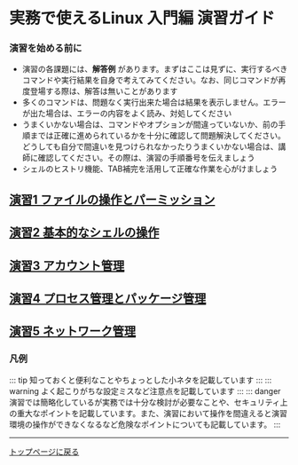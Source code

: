 実務で使えるLinux 入門編 演習ガイド
==

### 演習を始める前に
- 演習の各課題には、**解答例** があります。まずはここは見ずに、実行するべきコマンドや実行結果を自身で考えてみてください。なお、同じコマンドが再度登場する際は、解答は無いことがあります
- 多くのコマンドは、問題なく実行出来た場合は結果を表示しません。エラーが出た場合は、エラーの内容をよく読み、対処してください
- うまくいかない場合は、コマンドやオプションが間違っていないか、前の手順までは正確に進められているかを十分に確認して問題解決してください。どうしても自分で間違いを見つけられなかったりうまくいかない場合は、講師に確認してください。その際は、演習の手順番号を伝えましょう
- シェルのヒストリ機能、TAB補完を活用して正確な作業を心がけましょう

## [演習1 ファイルの操作とパーミッション](./lab1/index.md)
## [演習2 基本的なシェルの操作](./lab2/index.md)
## [演習3 アカウント管理](./lab3/index.md)
## [演習4 プロセス管理とパッケージ管理](./lab4/index.md)
## [演習5 ネットワーク管理](./lab5/index.md)

### 凡例
::: tip 
知っておくと便利なことやちょっとした小ネタを記載しています
:::
::: warning
よく起こりがちな設定ミスなど注意点を記載しています
:::
::: danger
演習では簡略化しているが実務では十分な検討が必要なことや、セキュリティ上の重大なポイントを記載しています。また、演習において操作を間違えると演習環境の操作ができなくなるなど危険なポイントについても記載しています。
:::

---
[トップページに戻る](../index.md)